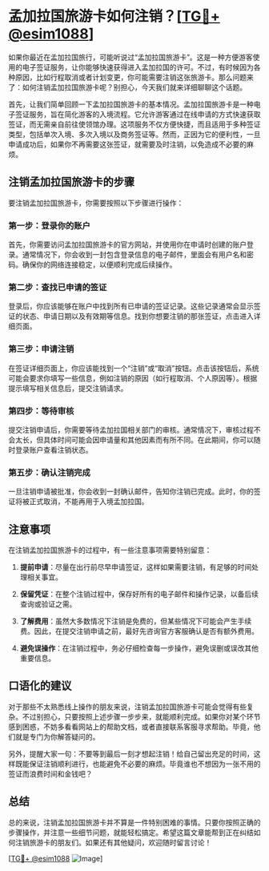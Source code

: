 # 孟加拉国旅游卡如何注销？[[TG💪+ @esim1088](https://t.me/s/esim1088)]

如果你最近在孟加拉国旅行，可能听说过“孟加拉国旅游卡”。这是一种方便游客使用的电子签证服务，让你能够快速获得进入孟加拉国的许可。不过，有时候因为各种原因，比如行程取消或者计划变更，你可能需要注销这张旅游卡。那么问题来了：如何注销孟加拉国旅游卡呢？别担心，今天我们就来详细聊聊这个话题。

首先，让我们简单回顾一下孟加拉国旅游卡的基本情况。孟加拉国旅游卡是一种电子签证服务，旨在简化游客的入境流程。它允许游客通过在线申请的方式快速获取签证，而无需亲自前往使领馆办理。这项服务不仅方便快捷，而且适用于多种签证类型，包括单次入境、多次入境以及商务签证等。然而，正因为它的便利性，一旦申请成功后，如果你不再需要这张签证，就需要及时注销，以免造成不必要的麻烦。

## 注销孟加拉国旅游卡的步骤

要注销孟加拉国旅游卡，你需要按照以下步骤进行操作：

### 第一步：登录你的账户
首先，你需要访问孟加拉国旅游卡的官方网站，并使用你在申请时创建的账户登录。通常情况下，你会收到一封包含登录信息的电子邮件，里面会有用户名和密码。确保你的网络连接稳定，以便顺利完成后续操作。

### 第二步：查找已申请的签证
登录后，你应该能够在账户中找到所有已申请的签证记录。这些记录通常会显示签证的状态、申请日期以及有效期等信息。找到你想要注销的那张签证，点击进入详细页面。

### 第三步：申请注销
在签证详细页面上，你应该能找到一个“注销”或“取消”按钮。点击该按钮后，系统可能会要求你填写一些信息，例如注销的原因（如行程取消、个人原因等）。根据提示填写相关信息后，提交注销请求。

### 第四步：等待审核
提交注销申请后，你需要等待孟加拉国相关部门的审核。通常情况下，审核过程不会太长，但具体时间可能会因申请量和其他因素而有所不同。在此期间，你可以随时登录账户查看注销状态。

### 第五步：确认注销完成
一旦注销申请被批准，你会收到一封确认邮件，告知你注销已完成。此时，你的签证将被正式取消，不能再用于入境孟加拉国。

## 注意事项

在注销孟加拉国旅游卡的过程中，有一些注意事项需要特别留意：

1. **提前申请**：尽量在出行前尽早申请签证，这样如果需要注销，有足够的时间处理相关事宜。
   
2. **保留凭证**：在整个注销过程中，保存好所有的电子邮件和操作记录，以备后续查询或验证之需。

3. **了解费用**：虽然大多数情况下注销是免费的，但某些情况下可能会产生手续费。因此，在提交注销申请之前，最好先咨询官方客服确认是否有额外费用。

4. **避免误操作**：在注销过程中，务必仔细检查每一步操作，避免误删或误改其他重要信息。

## 口语化的建议

对于那些不太熟悉线上操作的朋友来说，注销孟加拉国旅游卡可能会觉得有些复杂。不过别担心，只要按照上述步骤一步步来，就能顺利完成。如果你对某个环节感到困惑，不妨多看看网站上的帮助文档，或者直接联系客服寻求帮助。毕竟，他们就是专门为你解答疑问的。

另外，提醒大家一句：不要等到最后一刻才想起注销！给自己留出充足的时间，这样既能保证注销顺利进行，也能避免不必要的麻烦。毕竟谁也不想因为一张不用的签证而浪费时间和金钱吧？

## 总结

总的来说，注销孟加拉国旅游卡并不算是一件特别困难的事情。只要你按照正确的步骤操作，并注意一些细节问题，就能轻松搞定。希望这篇文章能帮到正在纠结如何注销旅游卡的朋友们。如果还有其他疑问，欢迎随时留言讨论！

[[TG💪+ @esim1088](https://t.me/s/esim1088) ![Image](https://i.postimg.cc/4NQfJmqS/Snipaste-2025-05-13-00-14-12.png)]